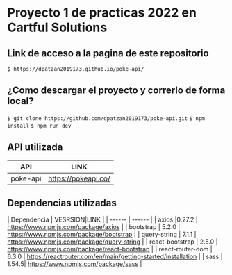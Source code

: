 # Proyecto 1 de practicas 2022 en Cartful Solutions

## Link de acceso a la pagina de este repositorio

`$ https://dpatzan2019173.github.io/poke-api/`

## ¿Como descargar el proyecto y correrlo de forma local?

`$ git clone https://github.com/dpatzan2019173/poke-api.git`
`$ npm install`
`$ npm run dev`

## API utilizada


| API | LINK |
| ------ | ------ |
| poke-api | https://pokeapi.co/ |

## Dependencias utilizadas


| Dependencia | VESRSIÓN|LINK |
| ------ | ------ |
| axios |0.27.2 | https://www.npmjs.com/package/axios |
| bootstrap | 5.2.0 | https://www.npmjs.com/package/bootstrap |
| query-string | 7.1.1 | https://www.npmjs.com/package/query-string |
| react-bootstrap | 2.5.0 | https://www.npmjs.com/package/react-bootstrap |
| react-router-dom | 6.3.0 | https://reactrouter.com/en/main/getting-started/installation |
| sass | 1.54.5| https://www.npmjs.com/package/sass |
